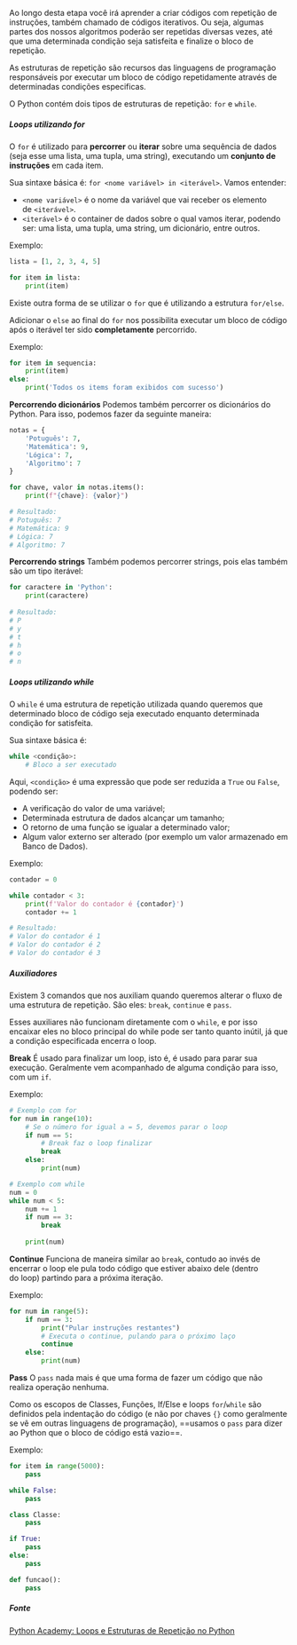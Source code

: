 Ao longo desta etapa você irá aprender a criar códigos com repetição de instruções, também chamado de códigos iterativos. Ou seja, algumas partes dos nossos algoritmos poderão ser repetidas diversas vezes, até que uma determinada condição seja satisfeita e finalize o bloco de repetição.

As estruturas de repetição são recursos das linguagens de programação responsáveis por executar um bloco de código repetidamente através de determinadas condições especificas.

O Python contém dois tipos de estruturas de repetição: `for` e `while`.

##### Loops utilizando **for**

O `for` é utilizado para **percorrer** ou **iterar** sobre uma sequência de dados (seja esse uma lista, uma tupla, uma string), executando um **conjunto de instruções** em cada item.

Sua sintaxe básica é: `for <nome variável> in <iterável>`. Vamos entender:
- `<nome variável>` é o nome da variável que vai receber os elemento de `<iterável>`.
- `<iterável>` é o container de dados sobre o qual vamos iterar, podendo ser: uma lista, uma tupla, uma string, um dicionário, entre outros.

Exemplo:
```python
lista = [1, 2, 3, 4, 5]

for item in lista:
    print(item)
```

Existe outra forma de se utilizar o `for` que é utilizando a estrutura `for/else`. 

Adicionar o `else` ao final do `for` nos possibilita executar um bloco de código após o iterável ter sido **completamente** percorrido.

Exemplo:
```python
for item in sequencia:
    print(item)
else:
    print('Todos os items foram exibidos com sucesso')
```

**Percorrendo dicionários**
Podemos também percorrer os dicionários do Python. Para isso, podemos fazer da seguinte maneira:

```python
notas = {
    'Potuguês': 7, 
    'Matemática': 9, 
    'Lógica': 7, 
    'Algoritmo': 7
}

for chave, valor in notas.items():
    print(f"{chave}: {valor}")

# Resultado:
# Potuguês: 7
# Matemática: 9
# Lógica: 7
# Algoritmo: 7
```

**Percorrendo strings**
Também podemos percorrer strings, pois elas também são um tipo iterável:

```python
for caractere in 'Python':
    print(caractere)
    
# Resultado:
# P
# y
# t
# h
# o
# n
```


##### Loops utilizando **while**

O `while` é uma estrutura de repetição utilizada quando queremos que determinado bloco de código seja executado enquanto determinada condição for satisfeita. 

Sua sintaxe básica é:

```python
while <condição>:
    # Bloco a ser executado
```

Aqui, `<condição>` é uma expressão que pode ser reduzida a `True` ou `False`, podendo ser:
- A verificação do valor de uma variável;
- Determinada estrutura de dados alcançar um tamanho;
- O retorno de uma função se igualar a determinado valor;
- Algum valor externo ser alterado (por exemplo um valor armazenado em Banco de Dados).

Exemplo:

```python
contador = 0

while contador < 3:
    print(f'Valor do contador é {contador}')
    contador += 1

# Resultado:
# Valor do contador é 1
# Valor do contador é 2
# Valor do contador é 3
```


##### Auxiliadores

Existem 3 comandos que nos auxiliam quando queremos alterar o fluxo de uma estrutura de repetição. São eles: `break`, `continue` e `pass`.

Esses auxiliares não funcionam diretamente com o `while`, e por isso encaixar eles no bloco principal do while pode ser tanto quanto inútil, já que a condição especificada encerra o loop.

**Break**
É usado para finalizar um loop, isto é, é usado para parar sua execução. Geralmente vem acompanhado de alguma condição para isso, com um `if`.

Exemplo:

```python
# Exemplo com for
for num in range(10):
    # Se o número for igual a = 5, devemos parar o loop
    if num == 5:
        # Break faz o loop finalizar
        break
    else:
        print(num)

# Exemplo com while
num = 0
while num < 5:
    num += 1
    if num == 3:
        break
        
    print(num)
```

**Continue**
Funciona de maneira similar ao `break`, contudo ao invés de encerrar o loop ele pula todo código que estiver abaixo dele (dentro do loop) partindo para a próxima iteração.

Exemplo:

```python
for num in range(5):
    if num == 3:
        print("Pular instruções restantes")
        # Executa o continue, pulando para o próximo laço
        continue
    else:
        print(num)
```

**Pass**
O `pass` nada mais é que uma forma de fazer um código que não realiza operação nenhuma.

Como os escopos de Classes, Funções, If/Else e loops `for`/`while` são definidos pela indentação do código (e não por chaves `{}` como geralmente se vê em outras linguagens de programação), ==usamos o `pass` para dizer ao Python que o bloco de código está vazio==.

Exemplo:

```python
for item in range(5000):
    pass

while False:
    pass

class Classe:
    pass

if True:
    pass
else:
    pass

def funcao():
    pass
```


##### Fonte

[Python Academy: Loops e Estruturas de Repetição no Python](https://pythonacademy.com.br/blog/estruturas-de-repeticao)
